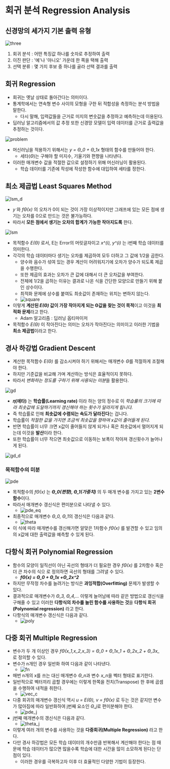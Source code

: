 # 회귀 분석 Regression Analysis

## 신경망의 세가지 기본 출력 유형
![three](https://user-images.githubusercontent.com/28593767/112080349-304b6e00-8bc5-11eb-98d4-ae2dbc1929de.png)

1. 회귀 분석 : 어떤 특징값 하나를 숫자로 추정하여 출력
2. 이진 판단 : '예'나 '아니오' 가운데 한 쪽을 택해 출력
3. 선택 분류 : 몇 가지 후보 중 하나를 골라 선택 결과를 출력


## 회귀 Regression
* 회귀는 옛날 상태로 돌아간다는 의미이다.
* 통계학에서는 연속형 변수 사이의 모형을 구한 뒤 적합성을 측정하는 분석 방법을 말한다.
    + 다시 말해, 입력값들을 근거로 미지의 변숫값을 추정하고 예측하는데 이용된다.
* 딥러닝 알고리즘에서의 값 추정 또한 신경망 모델이 입력 데이터를 근거로 출력값을 추정하는 것이다.

![problem](https://user-images.githubusercontent.com/28593767/112080345-2f1a4100-8bc5-11eb-95c2-cbf5089d817b.png)

* 머신러닝을 적용하기 위해서는 *y = Θ_0 + Θ_1x* 형태의 함수를 만들어야 한다.
    + 세타(*Θ*)는 구해야 할 미지수, 기울기와 편향을 나타낸다.
* 이러한 매개변수 값을 적절한 값으로 설정하기 위해 머신러닝이 활용된다.
    + 학습 데이터를 기존에 작성에 작성한 함수에 대입하여 세타를 정한다.


## 최소 제곱법 Least Squares Method
![lsm_d](https://user-images.githubusercontent.com/28593767/112080347-2fb2d780-8bc5-11eb-9ca3-e02280b33464.png)

* *y* 와 *fΘ(x)* 의 오차가 0이 되는 것이 가장 이상적이지만 그래프에 있는 모든 점에 생기는 오차를 0으로 만드는 것은 불가능하다.
* 따라서 **모든 점에서 생기는 오차의 합계가 가능한 작아지도록** 한다.

![lsm](https://user-images.githubusercontent.com/28593767/112080351-30e40480-8bc5-11eb-99d5-f24b0872e0cf.png)

* 목적함수 *E(Θ)* 로서, E는 Error의 머릿글자이고 *x^(i), y^(i)* 는 i번째 학습 데이터를 의미한다.
* 각각의 학습 데이터마다 생기는 오차를 제곱하여 모두 더하고 그 값에 1/2을 곱한다.
    + 양수와 음수가 섞여 있는 경우 계산이 어려워지기에 오차가 양수가 되도록 제곱을 수행한다.
    + 또한 제곱의 효과는 오차가 큰 값에 대해서 더 큰 오차값을 부여한다.
    + 전체에 1/2을 곱하는 이유는 결과로 나온 식을 간단한 모양으로 만들기 위해 붙인 상수이다.
    + 최적화 문제에 상수를 붙여도 최솟값이 존재하는 위치는 변하지 않는다.
    + ![square](https://user-images.githubusercontent.com/28593767/112080354-30e40480-8bc5-11eb-831a-4079d2d9e3e9.png)
* 이렇게 **계산된 *E(Θ)* 값이 가장 작아지게 되는 Θ값을 찾는 것이 목적**이고 이것을 **최적화 문제**라고 한다.
    + Adam 알고리즘 : 딥러닝 옵티마이저
* 목적함수 *E(Θ)* 이 작아진다는 의미는 오차가 작아진다는 의미이고 이러한 기법을 **최소 제곱법**이라고 한다.

    
## 경사 하강법 Gradient Descent
* 계산한 목적함수 *E(Θ)* 를 감소시켜야 하기 위해서는 매개변수 *Θ*를 적절하게 조절해야 한다. 
* 하지만 기준값을 비교해 가며 계산하는 방식은 효율적이지 못하다.
* 따라서 *변화하는 정도를 구하기 위해 사용되는 미분*을 활용한다.

![gd](https://user-images.githubusercontent.com/28593767/112080356-317c9b00-8bc5-11eb-831b-4e22672f5ccf.png)

* **𝜂(에타)** 는 **학습률(Learning rate)** 이라 하는 양의 정수로 이 *학습률의 크기에 따라 최솟값에 도달하기까지 갱신해야 하는 횟수가 달라지게 됩니다.* 
* 즉 학습률로 인해 **최솟값에 수렴되는 속도가 달라진다**는 겁니다.
* 학습률이 *적절한 값을 가지면 조금씩 최솟값을 향하여 x값이 줄어들게 된다.*
* 반면 학습률이 너무 크면 x값이 줄어들지 않게 되거나 혹은 최솟값에서 멀어지게 되는데 이것을 **발산**이라 한다.
* 또한 학습률이 너무 작으면 최솟값으로 이동하는 보폭이 작아져 갱신횟수가 늘어나게 된다.

![gd_d](https://user-images.githubusercontent.com/28593767/112080342-2cb7e700-8bc5-11eb-89a3-179d0225a638.png)

### 목적함수의 미분
![pde](https://user-images.githubusercontent.com/28593767/112085079-36454d00-8bcd-11eb-9c07-5109d23b2054.png)

* 목적함수의 *fΘ(x)* 는 ***Θ_0(편향), Θ_1(가중치)*** 의 두 매개 변수를 가지고 있는 **2변수 함수**이다.
* 따라서 매개변수 갱신식은 편미분으로 나타낼 수 있다.
    + ![pde_eq](https://user-images.githubusercontent.com/28593767/112085087-38a7a700-8bcd-11eb-9402-111e1447656b.png)
* 최종적으로 매개변수 *Θ_0, Θ_1*의 갱신식은 다음과 같다.
    + ![theta](https://user-images.githubusercontent.com/28593767/112085089-39403d80-8bcd-11eb-8ffe-c27f7c1b9cf9.png)
* 이 식에 따라 매개변수를 갱신해가면 알맞은 1차함수 *fΘ(x)* 를 발견할 수 있고 임의의 x값에 대한 출력값을 예측할 수 있게 된다.


## 다항식 회귀 Polynomial Regression
* 함수의 모양이 일직선이 아닌 곡선의 형태가 더 필요한 경우 *fΘ(x)* 를 2차함수 혹은 더 큰 차수의 식으
로 정의하면 곡선의 형태를 그려낼 수 있다.
    + ***fΘ(x) = Θ_0 + Θ_1x +Θ_2x^2***
* 하지만 무작정 차수를 늘려가는 방식은 **과잉적합(Overfitting)** 문제가 발생할 수 있다.
* 결과적으로 매개변수가 *Θ_3, Θ_4,...* 이렇게 늘어남에 따라 같은 방법으로 갱신식을 구해줄 수 있고 이러한 **다항식의 차수를 늘린 함수를 사용하는 것**을 **다항식 회귀(Polynomial regression)** 라고 한다.
* 다항식의 매개변수 갱신식은 다음과 같다.
    + ![poly](https://user-images.githubusercontent.com/28593767/112085502-00549880-8bce-11eb-8f7c-58f80680da0c.png)

## 다중 회귀 Multiple Regression
* 변수가 두 개 이상인 경우 *fΘ(x_1,x_2,x_3) = Θ_0 + Θ_1x_1 + Θ_2x_2 + Θ_3x_* 로 정의할 수 있다.
* 변수가 n개인 경우 일반화 하여 다음과 같이 나타낸다.
    + ![fn](https://user-images.githubusercontent.com/28593767/112085501-ffbc0200-8bcd-11eb-8dd1-1c9ebabc2a8d.png)
* 매번 n개의 x를 쓰는 대신 매개변수 *Θ_n*과 변수 *x_n*을 벡터 형태로 표기한다.
* 일반적으로 벡터끼리 곱할 경우에는 이렇게 한쪽을 전치(Transpose) 한 후에 곱셈을 수행하여 내적을 취한다.
    + ![vec_c](https://user-images.githubusercontent.com/28593767/112085500-fe8ad500-8bcd-11eb-9cd3-26963a9a9429.png)
* 다중 회귀의 매개변수 갱신식 역시 *u = E(Θ), v = fΘ(x)* 로 두는 것은 같지만 변수가 많아짐에 따라 일반화하여 j번째 요소인 *Θ_j*로 편미분해야 한다.
    + ![pde_j](https://user-images.githubusercontent.com/28593767/112085505-00ed2f00-8bce-11eb-9c0c-3274981f825e.png)
* j번째 매개변수의 갱신식은 다음과 같다.
    + ![theta_j](https://user-images.githubusercontent.com/28593767/112085507-00ed2f00-8bce-11eb-870c-9444c25710bb.png)
* 이렇게 여러 개의 변수를 사용하는 것을 **다중회귀(Multiple Regression)** 라고 한다.
* 다만 경사 하강법은 모든 학습 데이터의 개수만큼 반복해서 계산해야 한다는 점 때문에 학습 데이터가 많으면 많을수록 학습에 대한 시간을 많이 소모하게 된다는 단점이 있다.
    + 이러한 경우를 극복하고자 이후 더 효율적인 다양한 기법이 등장한다.


